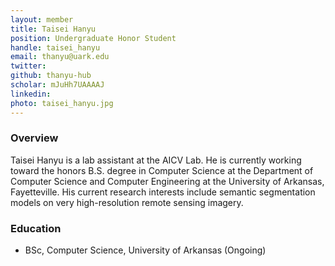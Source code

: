 ```yaml
---
layout: member
title: Taisei Hanyu
position: Undergraduate Honor Student
handle: taisei_hanyu
email: thanyu@uark.edu
twitter:
github: thanyu-hub
scholar: mJuHh7UAAAAJ
linkedin: 
photo: taisei_hanyu.jpg
---
```


### Overview
Taisei Hanyu is a lab assistant at the AICV Lab. He is currently working toward the honors B.S. degree in Computer Science at the Department of Computer Science and Computer Engineering at the University of Arkansas, Fayetteville.
His current research interests include semantic segmentation models on very high-resolution remote sensing imagery.

### Education
- BSc, Computer Science, University of Arkansas (Ongoing)
